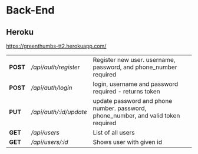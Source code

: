 # Back-End

## Heroku

https://greenthumbs-tt2.herokuapp.com/

|          |                        |                                                                                    |
| -------- | ---------------------- | ---------------------------------------------------------------------------------- |
| **POST** | _/api/auth/register_   | Register new user. username, password, and phone_number required                   |
| **POST** | _/api/auth/login_      | login, username and password required - returns token                              |
| **PUT**  | _/api/auth/:id/update_ | update password and phone number. password, phone_number, and valid token required |
| **GET**  | _/api/users_           | List of all users                                                                  |
| **GET**  | _/api/users/:id_       | Shows user with given id                                                           |
